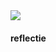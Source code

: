 <img src="https://cdn.discordapp.com/attachments/807328921010962494/923670345309900831/Figure_2.png"/>

#### reflectie

